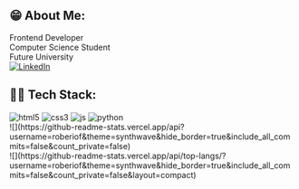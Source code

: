 ## 😁 About Me:
Frontend Developer <br> 
Computer Science Student <br> 
Future University <br>
[![LinkedIn](https://img.shields.io/badge/LinkedIn-%230077B5.svg?logo=linkedin&logoColor=white)]([https://linkedin.com/in/roberiof](https://www.linkedin.com/in/rob%C3%A9rio-filho-0b931a22a/))


## 👨‍💻 Tech Stack: 
<div style="display: inline_block">
  <img align="center" alt="html5" src="https://img.shields.io/badge/HTML5-E34F26?style=for-the-badge&logo=html5&logoColor=white"/>
  <img align="center" alt="css3" src="https://img.shields.io/badge/CSS3-1572B6?style=for-the-badge&logo=css3&logoColor=white" />
  <img align="center" alt="js" src="https://img.shields.io/badge/JavaScript-F7DF1E?style=for-the-badge&logo=javascript&logoColor=black" />
  <img align="center" alt="python" src="https://img.shields.io/badge/python-3670A0?style=for-the-badge&logo=python&logoColor=ffdd54"/>
<br>
![](https://github-readme-stats.vercel.app/api?username=roberiof&theme=synthwave&hide_border=true&include_all_commits=false&count_private=false)<br/>
 ![](https://github-readme-stats.vercel.app/api/top-langs/?username=roberiof&theme=synthwave&hide_border=true&include_all_commits=false&count_private=false&layout=compact)
